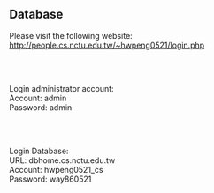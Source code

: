 ## Database

Please visit the following website: <br/>
http://people.cs.nctu.edu.tw/~hwpeng0521/login.php

<br/><br/>

Login administrator account: <br/>
Account: admin <br/>
Password: admin <br/>

<br/><br/>

Login Database:<br/>
URL: dbhome.cs.nctu.edu.tw <br/>
Account: hwpeng0521_cs<br/>
Password: way860521<br/>
